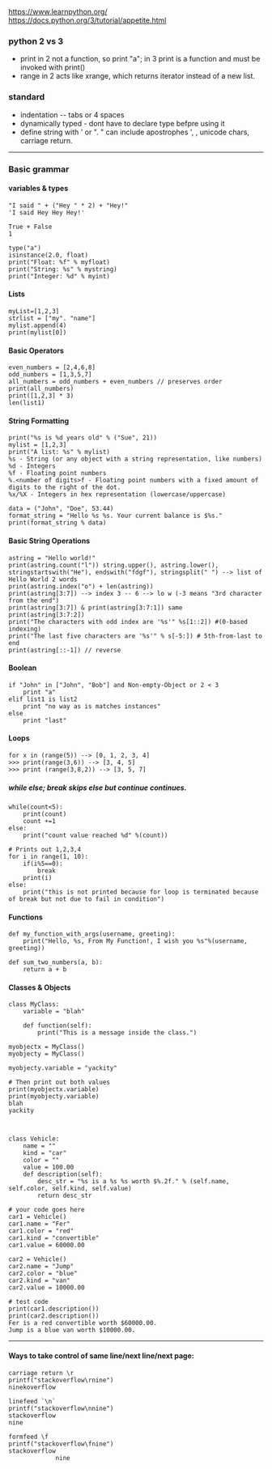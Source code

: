 https://www.learnpython.org/
https://docs.python.org/3/tutorial/appetite.html


### python 2 vs 3
- print in 2 not a function, so print "a"; in 3 print is a function and must be invoked with print()
- range in 2 acts like xrange, which returns iterator instead of a new list. 

### standard
- indentation -- tabs or 4 spaces
- dynamically typed - dont have to declare type befpre using it
- define string with ' or ". " can include apostrophes ', \, unicode chars, carriage return. 

---------------------------------------------------
### Basic grammar
#### variables & types
```
"I said " + ("Hey " * 2) + "Hey!"
'I said Hey Hey Hey!'

True + False
1

type("a") 
isinstance(2.0, float)
print("Float: %f" % myfloat)
print("String: %s" % mystring)
print("Integer: %d" % myint)
```
#### Lists
```
myList=[1,2,3]
strlist = ["my". "name"]
mylist.append(4)
print(mylist[0])
```

#### Basic Operators
```
even_numbers = [2,4,6,8]
odd_numbers = [1,3,5,7]
all_numbers = odd_numbers + even_numbers // preserves order
print(all_numbers)
print([1,2,3] * 3) 
len(list1)
```

#### String Formatting
```
print("%s is %d years old" % ("Sue", 21))
mylist = [1,2,3]
print("A list: %s" % mylist)
%s - String (or any object with a string representation, like numbers)
%d - Integers
%f - Floating point numbers
%.<number of digits>f - Floating point numbers with a fixed amount of digits to the right of the dot.
%x/%X - Integers in hex representation (lowercase/uppercase)

data = ("John", "Doe", 53.44)
format_string = "Hello %s %s. Your current balance is $%s."
print(format_string % data)
```

#### Basic String Operations
```
astring = "Hello world!"
print(astring.count("l")) string.upper(), astring.lower(), stringstartswith("He"), endswith("fdgf"), stringsplit(" ") --> list of Hello World 2 words
print(astring.index("o") + len(astring))
print(astring[3:7]) --> index 3 -- 6 --> lo w (-3 means "3rd character from the end")
print(astring[3:7]) & print(astring[3:7:1]) same
print(astring[3:7:2])
print("The characters with odd index are '%s'" %s[1::2]) #(0-based indexing)
print("The last five characters are '%s'" % s[-5:]) # 5th-from-last to end
print(astring[::-1]) // reverse
```

#### Boolean
```
if "John" in ["John", "Bob"] and Non-empty-Object or 2 < 3
    print "a"
elif list1 is list2
    print "no way as is matches instances"
else
    print "last"
```

#### Loops
```
for x in (range(5)) --> [0, 1, 2, 3, 4]
>>> print(range(3,6)) --> [3, 4, 5]
>>> print (range(3,8,2)) --> [3, 5, 7]
```
##### while else; break skips else but continue continues.
```
while(count<5):
    print(count)
    count +=1
else:
    print("count value reached %d" %(count))

# Prints out 1,2,3,4
for i in range(1, 10):
    if(i%5==0):
        break
    print(i)
else:
    print("this is not printed because for loop is terminated because of break but not due to fail in condition")
```
#### Functions
```
def my_function_with_args(username, greeting):
    print("Hello, %s, From My Function!, I wish you %s"%(username, greeting))

def sum_two_numbers(a, b):
    return a + b
```

#### Classes & Objects
```
class MyClass:
    variable = "blah"

    def function(self):
        print("This is a message inside the class.")

myobjectx = MyClass()
myobjecty = MyClass()

myobjecty.variable = "yackity"

# Then print out both values
print(myobjectx.variable)
print(myobjecty.variable)
blah
yackity



class Vehicle:
    name = ""
    kind = "car"
    color = ""
    value = 100.00
    def description(self):
        desc_str = "%s is a %s %s worth $%.2f." % (self.name, self.color, self.kind, self.value)
        return desc_str

# your code goes here
car1 = Vehicle()
car1.name = "Fer"
car1.color = "red"
car1.kind = "convertible"
car1.value = 60000.00

car2 = Vehicle()
car2.name = "Jump"
car2.color = "blue"
car2.kind = "van"
car2.value = 10000.00

# test code
print(car1.description())
print(car2.description())
Fer is a red convertible worth $60000.00.
Jump is a blue van worth $10000.00.
```








------------------------------------------------
#### Ways to take control of same line/next line/next page:
```
carriage return \r
printf("stackoverflow\rnine")
ninekoverflow

linefeed `\n` 
printf("stackoverflow\nnine")
stackoverflow
nine

formfeed \f
printf("stackoverflow\fnine")
stackoverflow
             nine
```
